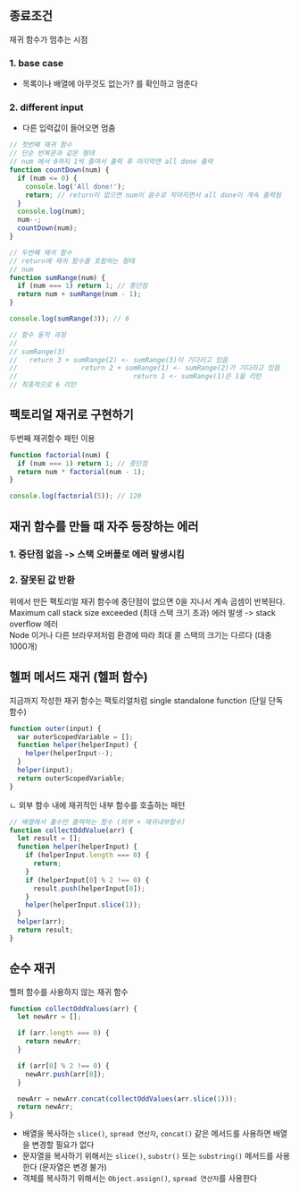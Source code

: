 ## 종료조건

재귀 함수가 멈추는 시점

### 1. base case
- 목록이나 배열에 아무것도 없는가? 를 확인하고 멈춘다
### 2. different input
- 다른 입력값이 들어오면 멈춤

```js
// 첫번째 재귀 함수
// 단순 반복문과 같은 형태
// num 에서 0까지 1씩 줄여서 출력 후 마지막엔 all done 출력
function countDown(num) {
  if (num <= 0) {
    console.log('All done!');
    return; // return이 없으면 num이 음수로 작아지면서 all done이 계속 출력됨
  }
  console.log(num);
  num--;
  countDown(num);
}
```

```js
// 두번째 재귀 함수
// return에 재귀 함수를 포함하는 형태
// num
function sumRange(num) {
  if (num === 1) return 1; // 중단점
  return num + sumRange(num - 1);
}

console.log(sumRange(3)); // 6

// 함수 동작 과정
//
// sumRange(3)
//   return 3 + sumRange(2) <- sumRange(3)이 기다리고 있음
//                return 2 + sumRange(1) <- sumRange(2)가 기다리고 있음
//                             return 1 <- sumRange(1)은 1을 리턴
// 최종적으로 6 리턴
```

## 팩토리얼 재귀로 구현하기

두번째 재귀함수 패턴 이용

```js
function factorial(num) {
  if (num === 1) return 1; // 중단점
  return num * factorial(num - 1);
}

console.log(factorial(5)); // 120
```

## 재귀 함수를 만들 때 자주 등장하는 에러

### 1. 중단점 없음 -> 스택 오버플로 에러 발생시킴
### 2. 잘못된 값 반환

위에서 만든 팩토리얼 재귀 함수에 중단점이 없으면 0을 지나서 계속 곱셈이 반복된다.  
Maximum call stack size exceeded (최대 스택 크기 초과) 에러 발생 -> stack overflow 에러  
Node 이거나 다른 브라우저처럼 환경에 따라 최대 콜 스택의 크기는 다르다 (대충 1000개)

## 헬퍼 메서드 재귀 (헬퍼 함수)

지금까지 작성한 재귀 함수는 팩토리얼처럼 single standalone function (단일 단독 함수)

```js
function outer(input) {
  var outerScopedVariable = [];
  function helper(helperInput) {
    helper(helperInput--);
  }
  helper(input);
  return outerScopedVariable;
}
```

ㄴ 외부 함수 내에 재귀적인 내부 함수를 호출하는 패턴

```js
// 배열에서 홀수만 출력하는 함수 (외부 + 재귀내부함수)
function collectOddValue(arr) {
  let result = [];
  function helper(helperInput) {
    if (helperInput.length === 0) {
      return;
    }
    if (helperInput[0] % 2 !== 0) {
      result.push(helperInput[0]);
    }
    helper(helperInput.slice(1));
  }
  helper(arr);
  return result;
}
```

## 순수 재귀

헬퍼 함수를 사용하지 않는 재귀 함수

```js
function collectOddValues(arr) {
  let newArr = [];

  if (arr.length === 0) {
    return newArr;
  }

  if (arr[0] % 2 !== 0) {
    newArr.push(arr[0]);
  }

  newArr = newArr.concat(collectOddValues(arr.slice(1)));
  return newArr;
}
```

- 배열을 복사하는 `slice()`, `spread 연산자`, `concat()` 같은 메서드를 사용하면 배열을 변경할 필요가 없다
- 문자열을 복사하기 위해서는 `slice()`, `substr()` 또는 `substring()` 메서드를 사용한다 (문자열은 변경 불가)
- 객체를 복사하기 위해서는 `Object.assign()`, `spread 연산자`를 사용한다

